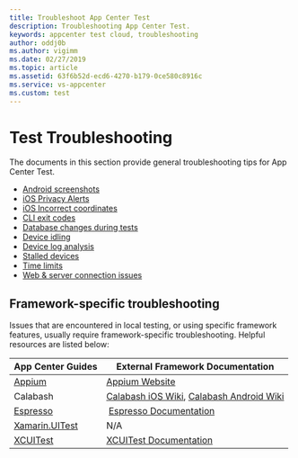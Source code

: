```yaml
---
title: Troubleshoot App Center Test
description: Troubleshooting App Center Test.
keywords: appcenter test cloud, troubleshooting
author: oddj0b
ms.author: vigimm
ms.date: 02/27/2019
ms.topic: article
ms.assetid: 63f6b52d-ecd6-4270-b179-0ce580c8916c
ms.service: vs-appcenter
ms.custom: test
---
```


# Test Troubleshooting
The documents in this section provide general troubleshooting tips for App Center Test. 

- [Android screenshots](android-screenshots.md)
- [iOS Privacy Alerts](ios-privacy-alerts.md)
- [iOS Incorrect coordinates](incorrect-ios-coordinates.md)
- [CLI exit codes](cli-exit-codes.md)
- [Database changes during tests](database-changes.md)
- [Device idling](sleep.md)
- [Device log analysis](device-logs.md)
- [Stalled devices](stalls.md)
- [Time limits](time-outs.md)
- [Web & server connection issues](server-connection.md)

## Framework-specific troubleshooting
Issues that are encountered in local testing, or using specific framework features, usually require framework-specific troubleshooting. Helpful resources are listed below:

| App Center Guides | External Framework Documentation |
| -------------- | ----------------------------------------- |
| [Appium](~/test-cloud/frameworks/appium/index.md) | [Appium Website](https://appium.io) |
| Calabash | [Calabash iOS Wiki](https://github.com/calabash/calabash-ios/wiki),  [Calabash Android Wiki](https://github.com/calabash/calabash-android/wiki) |
| [Espresso](~/test-cloud/frameworks/espresso/index.md) | [Espresso Documentation](https://developer.android.com/training/testing/espresso/) |
| [Xamarin.UITest](~/test-cloud/frameworks/uitest/troubleshooting/index.md) | N/A |
| [XCUITest](~/test-cloud/frameworks/xcuitest/index.md) | [XCUITest Documentation](https://developer.apple.com/library/content/documentation/DeveloperTools/Conceptual/testing_with_xcode/chapters/09-ui_testing.html) |


